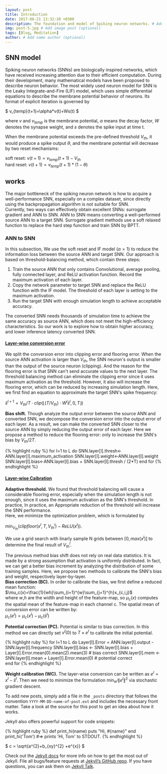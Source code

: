 ```yaml
---
layout: post
title: Introduction
date: 2017-08-21 13:32:20 +0300
description: The foundation and model of Spiking neuron networks. # Add post description (optional)
img: post-5.jpg # Add image post (optional)
tags: [Blog, Meditation]
author: # Add name author (optional)
---
```

## SNN model
Spiking neuron networks (SNNs) are biologically inspired networks, which have received increasing attention due to their efficient computation. During their development, many mathematical models have been proposed to describe neuron behavior. The most widely used neuron model for SNN is the Leaky Integrate-and-Fire (LIF) model, which uses simple differential equations to describe the membrane potential  behavior of neurons. Its format of explicit iteration is governed by


$ v_{temp}(t+1)=\alpha*v(t)+Ws(t) $

where $v$ and $v_{temp}$ is the membrane potential, $\alpha$ means the decay factor, $W$ denotes the synapse weight, and $s$ denotes the spike input at time t.

When the membrane potential exceeds the pre-defined threshold $V_{th}$, it would produce a spike output $\theta$, and the membrane potential will decrease by two reset mechanisms:

soft reset: $v(t+1)=v_{temp}(t+1)-V_{th}$  
hard reset: $v(t+1)=v_{temp}(t+1)*(1-\theta)$

## works
The major bottleneck of the spiking neuron network is how to acquire a well-performance SNN, especially on a complex dataset, since directly using the backpropagation algorithm is not suitable for SNN.  
Currently, two ways can effectively obtain excellent SNNs: surrogate gradient and ANN to SNN. ANN to SNN means converting a well-performed source ANN to a target SNN. Surrogate gradient methods use a soft relaxed function to replace the hard step function and train SNN by BPTT.

### ANN to SNN
In this subsection, We use the soft reset and IF model ($\alpha=1$) to reduce the information loss between the source ANN and target SNN. Our approach is based on threshold-balancing method, which contain three steps:  
1. Train the source ANN that only contains Convolutional, average pooling, fully connected layer, and ReLU activation function. Record the maximum activation of each layer.
2. Copy the network parameter to target SNN and replace the ReLU function with the IF model. The threshold of each layer is setting to the maximum activation.
3. Run the target SNN with enough simulation length to achieve acceptable accuracy.  

The converted SNN needs thousands of simulation time to achieve the same accuracy as source ANN, which does not meet the high-efficiency characteristics. So our work is to explore how to obtain higher accuracy, and lower inference latency converted SNN.  

#### [Layer-wise conversion error](https://openreview.net/forum?id=FZ1oTwcXchK)
We split the conversion error into clipping error and flooring error. When the source ANN activation is larger than $V_{th}$, the SNN neuron's output is smaller than the output of the source neuron (clipping). And the reason for the flooring error is that SNN can't send accurate values to the next layer. The threshold balancing method can eliminate the clipping error since it uses maximum activation as the threshold. However, it also will increase the flooring error, which can be reduced by increasing simulation length. Here, we first find an equation to approximate the target SNN's spike frequency:

$\bar{s}^{l+1} = V_{th}/T \cdot clip(\left \lfloor (T/V_{th}) \cdot W^l \bar{s}^l,0,T \right \rfloor)$

**Bias shift.** Though analyze the output error between the source ANN and converted SNN, we decompose the conversion error into the output error of each layer. As a result, we can make the converted SNN closer to the source ANN by simply reducing the output error of each layer. Here we propose a method to reduce the flooring error: only to increase the SNN's bias by $V_{th}/2T$.

{% highlight ruby %}
for l=1 to L do 
  SNN.layer[l].thresh<-ANN.layer[l].maximum_activation
  SNN.layer[l].weight<-ANN.layer[l].weight
  SNN.layer[l].bias<-ANN.layer[l].bias + SNN.layer[l].thresh / (2*T)
end for
{% endhighlight %}


#### [Layer-wise Caibration]()  

**Adaptive threshold.** We found that threshold balancing will cause a considerable flooring error, especially when the simulation length is not enough, since it uses the maximum activation as the SNN's threshold. In practice, In practice, an Appropriate reduction of the threshold will increase the SNN performance.  
Here, we minimize the optimization problem, which is formulated by

$\min_{V_{th}} (clipfloor(x^l,T,V_{th}^l)-ReLU(x^l)).$

We use a grid search with linarly sample N grids between $[0, max(x^l)]$ to determine the final result of $V_{th}^l$.

The previous method bias shift does not rely on real data statistics. It is made by a strong assumption that activation is uniformly distributed. In fact, we can get a better bias increment by analyzing the distribution of some training samples. Here, we propose two methods to calibrate the SNN's bias and weight, respectively layer-by-layer.  
**Bias correction (BC).** In order to calibrate the bias, we first define a reduced mean function:  
$\mu_c(x)=\frac{1}{wh}\sum_{i=1}^{w}\sum_{j=1}^{h}x_{c,i,j}$  
where $w$,$h$ are the width and height of the feature-map, so $\mu_c(x)$ computes the spatial mean of the feature-map in each channel c. The spatial mean of conversion error can be written by:  
$\mu_c (e^l) = \mu_c (x^l)-\mu_c(\bar{s}^l)$

**Potential correction (PC).** Potential is similar to bias correction. In this method we can directly set $v^l (0)$ to $T \times e^l$ to calibrate the initial potential.


{% highlight ruby %}
for l=1 to L do
  Layer[l].Error = ANN.layer[l].output - SNN.layer[l].frequency
  SNN.layer[l].bias <- SNN.layer[l].bias + Layer[l].Error.mean(0).mean(2).mean(3) # bias correct
  SNN.layer[l].mem <- SNN.layer[l].mean +  Layer[l].Error.mean(0) # potential correct  
end for
{% endhighlight %}

**Weight calibration (WC).** The layer-wise conversion can be written as $e^l = x^l - \bar{s}^l$. Then we need to minimize the formulation $\min_{w^l} \left \| e^l \right \|^2$ via stochastic gradient descent.


To add new posts, simply add a file in the `_posts` directory that follows the convention `YYYY-MM-DD-name-of-post.ext` and includes the necessary front matter. Take a look at the source for this post to get an idea about how it works.

Jekyll also offers powerful support for code snippets:

{% highlight ruby %}
def print_hi(name)
  puts "Hi, #{name}"
end
print_hi('Tom')
#=> prints 'Hi, Tom' to STDOUT.
{% endhighlight %}

$ c = \sqrt{a^{2}+b_{xy}^{2} +e^{x}} $

Check out the [Jekyll docs][jekyll-docs] for more info on how to get the most out of Jekyll. File all bugs/feature requests at [Jekyll’s GitHub repo][jekyll-gh]. If you have questions, you can ask them on [Jekyll Talk][jekyll-talk].

[jekyll-docs]: https://jekyllrb.com/docs/home
[jekyll-gh]:   https://github.com/jekyll/jekyll
[jekyll-talk]: https://talk.jekyllrb.com/
